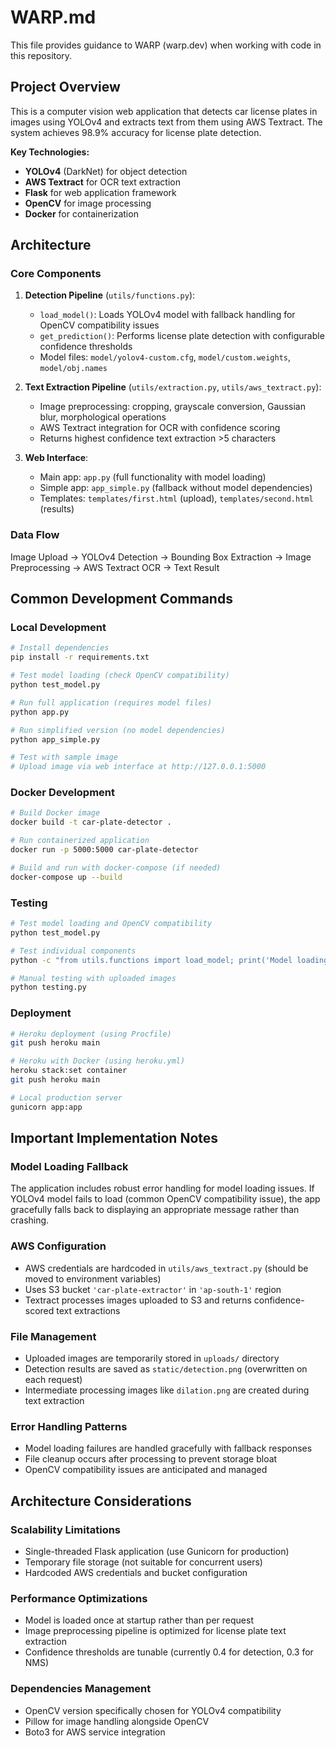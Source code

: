 # WARP.md

This file provides guidance to WARP (warp.dev) when working with code in this repository.

## Project Overview

This is a computer vision web application that detects car license plates in images using YOLOv4 and extracts text from them using AWS Textract. The system achieves 98.9% accuracy for license plate detection.

**Key Technologies:**
- **YOLOv4** (DarkNet) for object detection
- **AWS Textract** for OCR text extraction
- **Flask** for web application framework
- **OpenCV** for image processing
- **Docker** for containerization

## Architecture

### Core Components

1. **Detection Pipeline** (`utils/functions.py`):
   - `load_model()`: Loads YOLOv4 model with fallback handling for OpenCV compatibility issues
   - `get_prediction()`: Performs license plate detection with configurable confidence thresholds
   - Model files: `model/yolov4-custom.cfg`, `model/custom.weights`, `model/obj.names`

2. **Text Extraction Pipeline** (`utils/extraction.py`, `utils/aws_textract.py`):
   - Image preprocessing: cropping, grayscale conversion, Gaussian blur, morphological operations
   - AWS Textract integration for OCR with confidence scoring
   - Returns highest confidence text extraction >5 characters

3. **Web Interface**:
   - Main app: `app.py` (full functionality with model loading)
   - Simple app: `app_simple.py` (fallback without model dependencies)
   - Templates: `templates/first.html` (upload), `templates/second.html` (results)

### Data Flow
Image Upload → YOLOv4 Detection → Bounding Box Extraction → Image Preprocessing → AWS Textract OCR → Text Result

## Common Development Commands

### Local Development
```bash
# Install dependencies
pip install -r requirements.txt

# Test model loading (check OpenCV compatibility)
python test_model.py

# Run full application (requires model files)
python app.py

# Run simplified version (no model dependencies)
python app_simple.py

# Test with sample image
# Upload image via web interface at http://127.0.0.1:5000
```

### Docker Development
```bash
# Build Docker image
docker build -t car-plate-detector .

# Run containerized application
docker run -p 5000:5000 car-plate-detector

# Build and run with docker-compose (if needed)
docker-compose up --build
```

### Testing
```bash
# Test model loading and OpenCV compatibility
python test_model.py

# Test individual components
python -c "from utils.functions import load_model; print('Model loading:', load_model('model/yolov4-custom.cfg') is not None)"

# Manual testing with uploaded images
python testing.py
```

### Deployment
```bash
# Heroku deployment (using Procfile)
git push heroku main

# Heroku with Docker (using heroku.yml)
heroku stack:set container
git push heroku main

# Local production server
gunicorn app:app
```

## Important Implementation Notes

### Model Loading Fallback
The application includes robust error handling for model loading issues. If YOLOv4 model fails to load (common OpenCV compatibility issue), the app gracefully falls back to displaying an appropriate message rather than crashing.

### AWS Configuration
- AWS credentials are hardcoded in `utils/aws_textract.py` (should be moved to environment variables)
- Uses S3 bucket `'car-plate-extractor'` in `'ap-south-1'` region
- Textract processes images uploaded to S3 and returns confidence-scored text extractions

### File Management
- Uploaded images are temporarily stored in `uploads/` directory
- Detection results are saved as `static/detection.png` (overwritten on each request)
- Intermediate processing images like `dilation.png` are created during text extraction

### Error Handling Patterns
- Model loading failures are handled gracefully with fallback responses
- File cleanup occurs after processing to prevent storage bloat
- OpenCV compatibility issues are anticipated and managed

## Architecture Considerations

### Scalability Limitations
- Single-threaded Flask application (use Gunicorn for production)
- Temporary file storage (not suitable for concurrent users)
- Hardcoded AWS credentials and bucket configuration

### Performance Optimizations
- Model is loaded once at startup rather than per request
- Image preprocessing pipeline is optimized for license plate text extraction
- Confidence thresholds are tunable (currently 0.4 for detection, 0.3 for NMS)

### Dependencies Management
- OpenCV version specifically chosen for YOLOv4 compatibility
- Pillow for image handling alongside OpenCV
- Boto3 for AWS service integration
